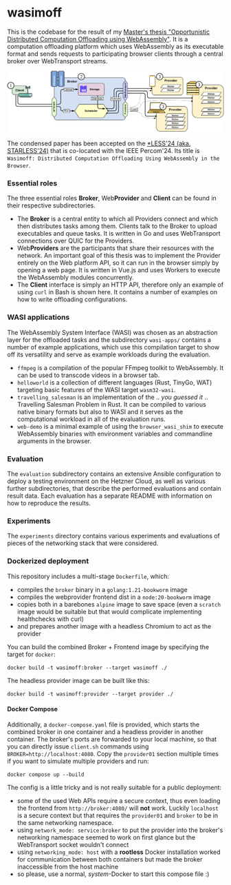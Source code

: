 # wasimoff

This is the codebase for the result of my [Master's thesis "Opportunistic Distributed Computation Offloading using WebAssembly"](https://git.informatik.uni-hamburg.de/dos/teaching/theses/ma_anton_semjonov/thesis). It is a computation offloading platform which uses WebAssembly as its executable format and sends requests to participating browser clients through a central broker over WebTransport streams.

![](wasimoff_architecture.png)

The condensed paper has been accepted on the [*LESS'24 (aka. STARLESS'24)](https://starless.iit.cnr.it/) that is co-located with the IEEE Percom'24. Its title is `Wasimoff: Distributed Computation Offloading Using WebAssembly in the Browser`.

### Essential roles

The three essential roles **Broker**, Web**Provider** and **Client** can be found in their respective subdirectories.

* The **Broker** is a central entity to which all Providers connect and which then distributes tasks among them. Clients talk to the Broker to upload executables and queue tasks. It is written in Go and uses WebTransport connections over QUIC for the Providers.
* Web**Providers** are the participants that share their resources with the network. An important goal of this thesis was to implement the Provider entirely on the Web platform API, so it can run in the browser simply by opening a web page. It is written in Vue.js and uses Workers to execute the WebAssembly modules concurrently.
* The **Client** interface is simply an HTTP API, therefore only an example of using `curl` in Bash is shown here. It contains a number of examples on how to write offloading configurations.

### WASI applications

The WebAssembly System Interface (WASI) was chosen as an abstraction layer for the offloaded tasks and the subdirectory `wasi-apps/` contains a number of example applications, which use this compilation target to show off its versatility and serve as example workloads during the evaluation.

* `ffmpeg` is a compilation of the popular FFmpeg toolkit to WebAssembly. It can be used to transcode videos in a browser tab.
* `helloworld` is a collection of different languages (Rust, TinyGo, WAT) targeting basic features of the WASI target `wasm32-wasi`.
* `travelling_salesman` is an implementation of the .. *you guessed it* .. Travelling Salesman Problem in Rust. It can be compiled to various native binary formats but also to WASI and it serves as the computational workload in all of the evaluation runs.
* `web-demo` is a minimal example of using the `browser_wasi_shim` to execute WebAssembly binaries with environment variables and commandline arguments in the browser.

### Evaluation

The `evaluation` subdirectory contains an extensive Ansible configuration to deploy a testing environment on the Hetzner Cloud, as well as various further subdirectories, that describe the performed evaluations and contain result data. Each evaluation has a separate README with information on how to reproduce the results.

### Experiments

The `experiments` directory contains various experiments and evaluations of pieces of the networking stack that were considered.


### Dockerized deployment

This repository includes a multi-stage `Dockerfile`, which:
* compiles the `broker` binary in a `golang:1.21-bookworm` image
* compiles the webprovider frontend dist in a `node:20-bookworm` image
* copies both in a barebones `alpine` image to save space (even a `scratch` image would be suitable but that would complicate implementing healthchecks with curl)
* and prepares another image with a headless Chromium to act as the provider

You can build the combined Broker + Frontend image by specifying the target for `docker`:

```
docker build -t wasimoff:broker --target wasimoff ./
```

The headless provider image can be built like this:

```
docker build -t wasimoff:provider --target provider ./
```

#### Docker Compose

Additionally, a `docker-compose.yaml` file is provided, which starts the combined broker in one container and a headless provider in another container. The broker's ports are forwarded to your local machine, so that you can directly issue `client.sh` commands using `BROKER=http://localhost:4080`. Copy the `provider01` section multiple times if you want to simulate multiple providers and run:

```
docker compose up --build
```

The config is a little tricky and is not really suitable for a public deployment:
* some of the used Web APIs require a secure context, thus even loading the frontend from `http://broker:4080/` will **not** work. Luckily `localhost` is a secure context but that requires the `provider01` and `broker` to be in the same networking namespace.
* using `network_mode: service:broker` to put the provider into the broker's networking namespace seemed to work on first glance but the WebTransport socket wouldn't connect
* using `networking_mode: host` with a **rootless** Docker installation worked for communication between both containers but made the broker inaccessible from the host machine
* so please, use a normal, *system*-Docker to start this compose file :)